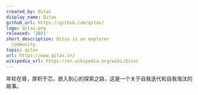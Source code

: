 ```yaml
---
created_by: Qitas
display_name: Qitas
github_url: https://github.com/qitas/
logo: qitas.png
released: '2021'
short_description: Qitas is an explorer
  community.
topic: qitas
url: https://www.qitas.cn/
wikipedia_url: https://en.wikipedia.org/wiki/Qitas
---
```

年轮在骨，厚积于芯，嵌入到心的探索之路，这是一个关于自我迭代和自我淘汰的故事。
